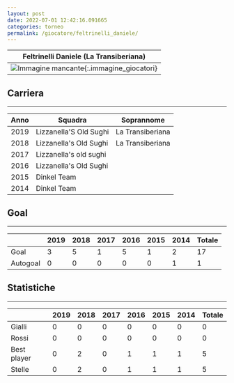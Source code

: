 ```yaml
---
layout: post
date: 2022-07-01 12:42:16.091665
categories: torneo
permalink: /giocatore/feltrinelli_daniele/
---
```

<link rel='stylesheets' href='./../assets/giocatori.css'>

| Feltrinelli Daniele (La Transiberiana) |
|:-----:|
| ![Immagine mancante]('./../../assets/giocatori/feltrinelli_daniele.png){:.immagine_giocatori} |


## Carriera
----

|Anno|Squadra|Soprannome|
|:---:|---|---|
|2019|Lizzanella'S Old Sughi|La Transiberiana|
|2018|Lizzanella's Old Sughi|La Transiberiana|
|2017|Lizzanella's old sughi||
|2016|Lizzanella's Old Sughi||
|2015|Dinkel Team||
|2014|Dinkel Team||


## Goal
----

| |2019|2018|2017|2016|2015|2014| Totale |
|---|---|---|---|---|---|---|---|
|Goal|3|5|1|5|1|2|17|
|Autogoal|0|0|0|0|0|1|1|


## Statistiche
----

| |2019|2018|2017|2016|2015|2014| Totale |
|---|---|---|---|---|---|---|---|
|Gialli|0|0|0|0|0|0|0|
|Rossi|0|0|0|0|0|0|0|
|Best player|0|2|0|1|1|1|5|
|Stelle|0|2|0|1|1|1|5|